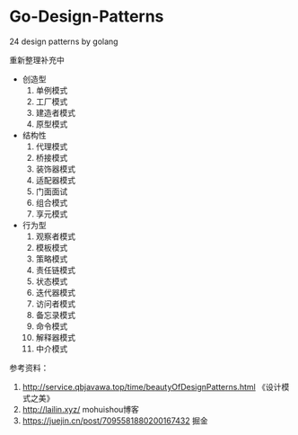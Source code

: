 # Go-Design-Patterns
24 design patterns by golang

重新整理补充中

- 创造型
  1. 单例模式
  2. 工厂模式
  3. 建造者模式
  4. 原型模式
- 结构性
  1. 代理模式
  2. 桥接模式
  3. 装饰器模式
  4. 适配器模式
  5. 门面面试
  6. 组合模式
  7. 享元模式
- 行为型
  1. 观察者模式
  2. 模板模式
  3. 策略模式
  4. 责任链模式
  5. 状态模式
  6. 迭代器模式
  7. 访问者模式
  8. 备忘录模式
  9. 命令模式
  10. 解释器模式
  11. 中介模式

参考资料：

1. http://service.qbjavawa.top/time/beautyOfDesignPatterns.html 《设计模式之美》
2. http://lailin.xyz/ mohuishou博客
3. https://juejin.cn/post/7095581880200167432 掘金